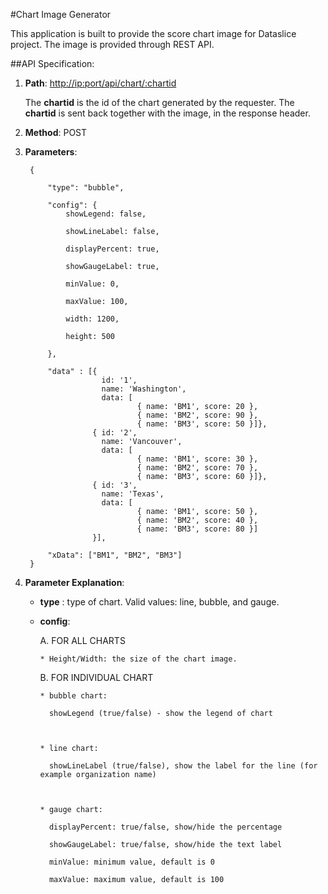#Chart Image GeneratorThis application is built to provide the score chart image for Dataslice project. The image is provided through REST API.##API Specification:1. **Path**:  [http://<ip:port>/api/chart/:chartid](http://)   The **chartid** is the id of the chart generated by the requester. The **chartid** is sent back together with the image, in the response header.2. **Method**: POST3. **Parameters**:		{        	"type": "bubble",        	"config": {            	showLegend: false,                showLineLabel: false,                displayPercent: true,                showGaugeLabel: true,                minValue: 0,                maxValue: 100,                width: 1200,                height: 500        	},        	"data" : [{        	            id: '1',                        name: 'Washington',                        data: [                                { name: 'BM1', score: 20 },                                { name: 'BM2', score: 90 },                                { name: 'BM3', score: 50 }]},                      { id: '2',                        name: 'Vancouver',                        data: [                                { name: 'BM1', score: 30 },                                { name: 'BM2', score: 70 },                                { name: 'BM3', score: 60 }]},                      { id: '3',                        name: 'Texas',                        data: [                                { name: 'BM1', score: 50 },                                { name: 'BM2', score: 40 },                                { name: 'BM3', score: 80 }]                      }],            "xData": ["BM1", "BM2", "BM3"]    	}4. **Parameter Explanation**:    - **type** : type of chart. Valid values: line, bubble, and gauge.    - **config**:       A. FOR ALL CHARTS          * Height/Width: the size of the chart image.       B. FOR INDIVIDUAL CHART          * bubble chart:            showLegend (true/false) - show the legend of chart          * line chart:            showLineLabel (true/false), show the label for the line (for example organization name)          * gauge chart:            displayPercent: true/false, show/hide the percentage            showGaugeLabel: true/false, show/hide the text label            minValue: minimum value, default is 0            maxValue: maximum value, default is 100